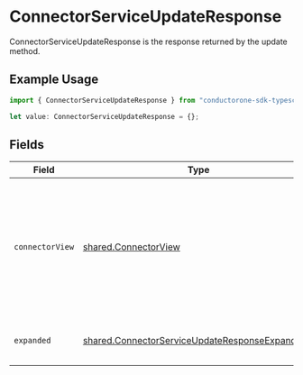 # ConnectorServiceUpdateResponse

ConnectorServiceUpdateResponse is the response returned by the update method.

## Example Usage

```typescript
import { ConnectorServiceUpdateResponse } from "conductorone-sdk-typescript/sdk/models/shared";

let value: ConnectorServiceUpdateResponse = {};
```

## Fields

| Field                                                                                                                         | Type                                                                                                                          | Required                                                                                                                      | Description                                                                                                                   |
| ----------------------------------------------------------------------------------------------------------------------------- | ----------------------------------------------------------------------------------------------------------------------------- | ----------------------------------------------------------------------------------------------------------------------------- | ----------------------------------------------------------------------------------------------------------------------------- |
| `connectorView`                                                                                                               | [shared.ConnectorView](../../../sdk/models/shared/connectorview.md)                                                           | :heavy_minus_sign:                                                                                                            | The ConnectorView object provides a connector response object, as well as JSONPATHs to related objects provided by expanders. |
| `expanded`                                                                                                                    | [shared.ConnectorServiceUpdateResponseExpanded](../../../sdk/models/shared/connectorserviceupdateresponseexpanded.md)[]       | :heavy_minus_sign:                                                                                                            | The array of expanded items indicated by the request.                                                                         |